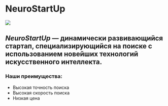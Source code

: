 # NeuroStartUp
![](https://netology-code.github.io/git-homeworks/introduction/assets/logo.png)
## *NeuroStartUp* — динамически развивающийся стартап, специализирующийся на поиске с использованием новейших технологий искусственного интеллекта.
### Наши преимущества:
* Высокая точность поиска
* Высокая скорость поиска
* Низкая цена